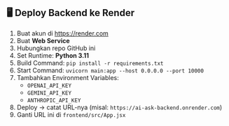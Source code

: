 ## 🖥️ Deploy Backend ke Render

1. Buat akun di https://render.com
2. Buat **Web Service**
3. Hubungkan repo GitHub ini
4. Set Runtime: **Python 3.11**
5. Build Command: `pip install -r requirements.txt`
6. Start Command: `uvicorn main:app --host 0.0.0.0 --port 10000`
7. Tambahkan Environment Variables:
   - `OPENAI_API_KEY`
   - `GEMINI_API_KEY`
   - `ANTHROPIC_API_KEY`
8. Deploy → catat URL-nya (misal: `https://ai-ask-backend.onrender.com`)
9. Ganti URL ini di `frontend/src/App.jsx`
